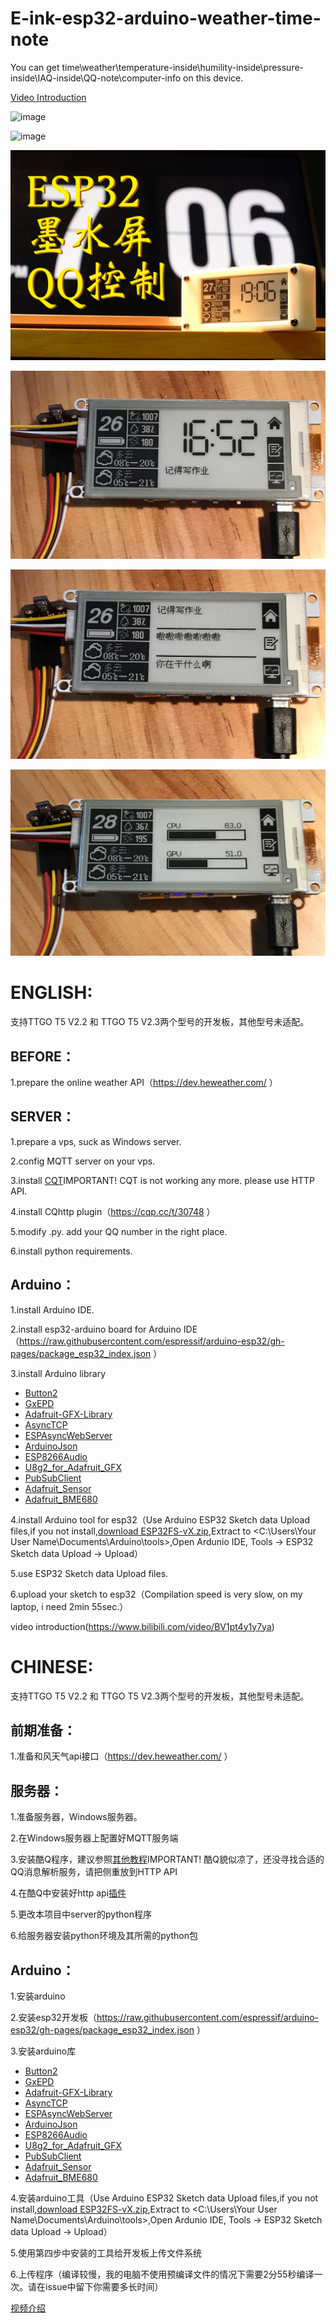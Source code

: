 # E-ink-esp32-arduino-weather-time-note
You can get time\weather\temperature-inside\humility-inside\pressure-inside\IAQ-inside\QQ-note\computer-info on this device.

[Video Introduction](https://www.bilibili.com/video/BV1pt4y1y7ya)

![image](image/image.png)

![image](image/bilibili1.png)

![image](image/bilibili2.JPG)

![main page](image/mainpage.JPG)

![note page](image/notepage.JPG)

![info page](image/infopage.JPG)

# ENGLISH:

支持TTGO T5 V2.2 和 TTGO T5 V2.3两个型号的开发板，其他型号未适配。

## BEFORE：

1.prepare the online weather API（https://dev.heweather.com/ ）

## SERVER：

1.prepare a vps, suck as Windows server.

2.config MQTT server on your vps.

3.install [CQT](https://www.bilibili.com/video/BV13E4113777/)IMPORTANT! CQT is not working any more. please use HTTP API.

4.install CQhttp plugin（https://cqp.cc/t/30748 ）

5.modify .py. add your QQ number in the right place.

6.install python requirements.

## Arduino：

1.install Arduino IDE.

2.install esp32-arduino board for Arduino IDE（https://raw.githubusercontent.com/espressif/arduino-esp32/gh-pages/package_esp32_index.json ）

3.install Arduino library
- [Button2](https://github.com/lewisxhe/Button2)<fork branch>
- [GxEPD](https://github.com/lewisxhe/GxEPD)<fork branch>
- [Adafruit-GFX-Library](https://github.com/adafruit/Adafruit-GFX-Library)
- [AsyncTCP](https://github.com/me-no-dev/AsyncTCP)
- [ESPAsyncWebServer](https://github.com/me-no-dev/ESPAsyncWebServer)
- [ArduinoJson](https://github.com/bblanchon/ArduinoJson/releases)
- [ESP8266Audio](https://github.com/earlephilhower/ESP8266Audio)
- [U8g2_for_Adafruit_GFX](https://github.com/olikraus/U8g2_for_Adafruit_GFX)
- [PubSubClient](https://github.com/knolleary/pubsubclient)
- [Adafruit_Sensor](https://github.com/adafruit/Adafruit_Sensor)
- [Adafruit_BME680](https://github.com/adafruit/Adafruit_BME680)

4.install Arduino tool for esp32（Use Arduino ESP32 Sketch data Upload files,if you not install,[download ESP32FS-vX.zip](https://github.com/me-no-dev/arduino-esp32fs-plugin/releases),Extract to <C:\Users\Your User Name\Documents\Arduino\tools>,Open Ardunio IDE,  Tools -> ESP32 Sketch data Upload -> Upload）

5.use ESP32 Sketch data Upload files.

6.upload your sketch to esp32（Compilation speed is very slow, on my laptop, i need 2min 55sec.）

video introduction(https://www.bilibili.com/video/BV1pt4y1y7ya)

# CHINESE:

支持TTGO T5 V2.2 和 TTGO T5 V2.3两个型号的开发板，其他型号未适配。

## 前期准备：

1.准备和风天气api接口（https://dev.heweather.com/ ）



## 服务器：

1.准备服务器，Windows服务器。

2.在Windows服务器上配置好MQTT服务端

3.安装酷Q程序，建议参照[其他教程](https://www.bilibili.com/video/BV13E4113777/)IMPORTANT! 酷Q貌似凉了，还没寻找合适的QQ消息解析服务，请把侧重放到HTTP API

4.在酷Q中安装好http api[插件](https://cqp.cc/t/30748)

5.更改本项目中server的python程序

6.给服务器安装python环境及其所需的python包



## Arduino：

1.安装arduino

2.安装esp32开发板（https://raw.githubusercontent.com/espressif/arduino-esp32/gh-pages/package_esp32_index.json ）

3.安装arduino库
- [Button2](https://github.com/lewisxhe/Button2)<fork branch>
- [GxEPD](https://github.com/lewisxhe/GxEPD)<fork branch>
- [Adafruit-GFX-Library](https://github.com/adafruit/Adafruit-GFX-Library)
- [AsyncTCP](https://github.com/me-no-dev/AsyncTCP)
- [ESPAsyncWebServer](https://github.com/me-no-dev/ESPAsyncWebServer)
- [ArduinoJson](https://github.com/bblanchon/ArduinoJson/releases)
- [ESP8266Audio](https://github.com/earlephilhower/ESP8266Audio)
- [U8g2_for_Adafruit_GFX](https://github.com/olikraus/U8g2_for_Adafruit_GFX)
- [PubSubClient](https://github.com/knolleary/pubsubclient)
- [Adafruit_Sensor](https://github.com/adafruit/Adafruit_Sensor)
- [Adafruit_BME680](https://github.com/adafruit/Adafruit_BME680)

4.安装arduino工具（Use Arduino ESP32 Sketch data Upload files,if you not install,[download ESP32FS-vX.zip](https://github.com/me-no-dev/arduino-esp32fs-plugin/releases),Extract to <C:\Users\Your User Name\Documents\Arduino\tools>,Open Ardunio IDE,  Tools -> ESP32 Sketch data Upload -> Upload）

5.使用第四步中安装的工具给开发板上传文件系统

6.上传程序（编译较慢，我的电脑不使用预编译文件的情况下需要2分55秒编译一次。请在issue中留下你需要多长时间）



[视频介绍](https://www.bilibili.com/video/BV1pt4y1y7ya)



